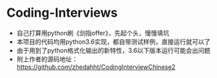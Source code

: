 # Coding-Interviews
- 自己打算用python刷《剑指offer》，先起个头，慢慢填坑
- 本项目的代码均用python3.6实现，都自带测试样例，直接运行就可以了
- 由于用到了python格式化输出的新特性，3.6以下版本运行可能会出问题
- 附上作者的源码地址：https://github.com/zhedahht/CodingInterviewChinese2
